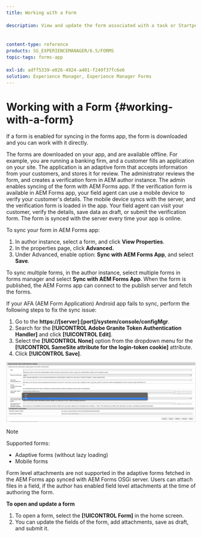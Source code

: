 ```yaml
---
title: Working with a Form

description: View and update the form associated with a task or Startpoint in the AEM Forms app


content-type: reference
products: SG_EXPERIENCEMANAGER/6.5/FORMS
topic-tags: forms-app

exl-id: adff5339-e026-4924-a401-f249f37fc6e6
solution: Experience Manager, Experience Manager Forms
---
```

# Working with a Form {#working-with-a-form}

If a form is enabled for syncing in the forms app, the form is downloaded and you can work with it directly.

The forms are downloaded on your app, and are available offline. For example, you are running a banking firm, and a customer fills an application on your site. The application is an adaptive form that accepts information from your customers, and stores it for review. The administrator reviews the form, and creates a verification form in AEM author instance. The admin enables syncing of the form with AEM Forms app. If the verification form is available in AEM Forms app, your field agent can use a mobile device to verify your customer's details. The mobile device syncs with the server, and the verification form is loaded in the app. Your field agent can visit your customer, verify the details, save data as draft, or submit the verification form. The form is synced with the server every time your app is online.

To sync your form in AEM Forms app:

1. In author instance, select a form, and click **View Properties**.
1. In the properties page, click **Advanced.**
1. Under Advanced, enable option: **Sync with AEM Forms App**, and select **Save**.

To sync multiple forms, in the author instance, select multiple forms in forms manager and select **Sync with AEM Forms App**. When the form is published, the AEM Forms app can connect to the publish server and fetch the forms.

If your AFA (AEM Form Application) Android app fails to sync, perform the following steps to fix the sync issue:

1. Go to the **https://[server]:[port]/system/console/configMgr**.
1. Search for the **[!UICONTROL Adobe Granite Token Authentication Handler]** and click **[!UICONTROL Edit]**.
1. Select the **[!UICONTROL None]** option from the dropdown menu for the **[!UICONTROL SameSite attribute for the login-token cookie]** attribute. 
1. Click **[!UICONTROL Save]**.

![Sync Image with AFA Android app](/help/forms/using/assets/afaandroid.png)

>[!NOTE]
>
>Supported forms:
>
>* Adaptive forms (without lazy loading)
>* Mobile forms
>
>Form level attachments are not supported in the adaptive forms fetched in the AEM Forms app synced with AEM Forms OSGi server. Users can attach files in a field, if the author has enabled field level attachments at the time of authoring the form.


**To open and update a form**

1. To open a form, select the **[!UICONTROL Form]** in the home screen.
1. You can update the fields of the form, add attachments, save as draft, and submit it.
